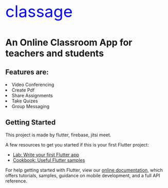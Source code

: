 <p style="color:blue; font-size:50px">classage</p>

<h1>An Online Classroom App for teachers and students</h1>
<h2>Features are:</h2>
<li>Video Conferencing</li>
<li>Create Pdf</li>
<li>Share Assignments</li>
<li>Take Quizes</li>
<li>Group Messaging</li>


## Getting Started

This project is made by flutter, firebase, jitsi meet.

A few resources to get you started if this is your first Flutter project:

- [Lab: Write your first Flutter app](https://flutter.dev/docs/get-started/codelab)
- [Cookbook: Useful Flutter samples](https://flutter.dev/docs/cookbook)

For help getting started with Flutter, view our
[online documentation](https://flutter.dev/docs), which offers tutorials,
samples, guidance on mobile development, and a full API reference.
